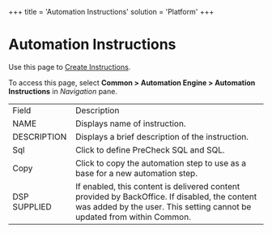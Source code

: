 +++
title = 'Automation Instructions'
solution = 'Platform'
+++

# Automation Instructions

<div class="use">

Use this page to [Create
Instructions](../Use_Cases/Create_Instructions.htm).

</div>

To access this page, select <span style="font-weight: bold;">Common \>
Automation Engine \> Automation Instructions</span> in
<span style="font-style: italic;">Navigation</span>
pane.

|              |                                                                                                                                                                          |
| ------------ | ------------------------------------------------------------------------------------------------------------------------------------------------------------------------ |
| Field        | Description                                                                                                                                                              |
| NAME         | Displays name of instruction.                                                                                                                                            |
| DESCRIPTION  | Displays a brief description of the instruction.                                                                                                                         |
| Sql          | Click to define PreCheck SQL and SQL.                                                                                                                                    |
| Copy         | Click to copy the automation step to use as a base for a new automation step.                                                                                            |
| DSP SUPPLIED | If enabled, this content is delivered content provided by BackOffice. If disabled, the content was added by the user. This setting cannot be updated from within Common. |
